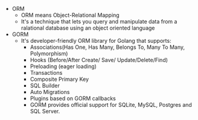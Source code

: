 - ORM
    - ORM means Object-Relational Mapping
    - It's a technique that lets you query and manipulate data from a ralational database using an object oriented language
- GORM 
    - It's developer-friendly ORM library for Golang that supports:
        - Associations(Has One, Has Many, Belongs To, Many To Many, Polymorphism)
        - Hooks (Before/After Create/ Save/ Update/Delete/Find)
        - Preloading (eager loading)
        - Transactions
        - Composite Primary Key
        - SQL Builder
        - Auto Migrations
        - Plugins based on GORM callbacks
        - GORM provides official support for  SQLite, MySQL, Postgres and SQL Server. 